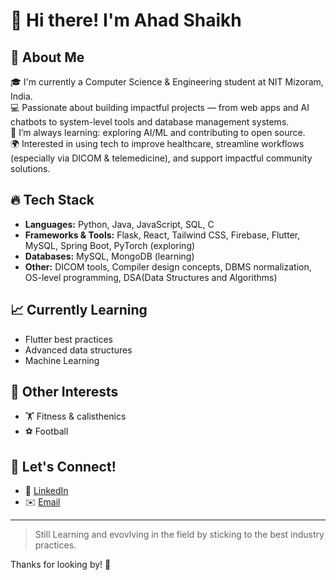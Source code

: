# 👋 Hi there! I'm Ahad Shaikh

## 🚀 About Me

🎓 I'm currently a Computer Science & Engineering student at NIT Mizoram, India.  
💻 Passionate about building impactful projects — from web apps and AI chatbots to system-level tools and database management systems.  
🌱 I’m always learning: exploring AI/ML and contributing to open source.  
🌍 Interested in using tech to improve healthcare, streamline workflows (especially via DICOM & telemedicine), and support impactful community solutions.  

## 🔥 Tech Stack

- **Languages:** Python, Java, JavaScript, SQL, C
- **Frameworks & Tools:** Flask, React, Tailwind CSS, Firebase, Flutter, MySQL, Spring Boot, PyTorch (exploring)
- **Databases:** MySQL, MongoDB (learning)
- **Other:** DICOM tools, Compiler design concepts, DBMS normalization, OS-level programming, DSA(Data Structures and Algorithms)

## 📈 Currently Learning

- Flutter best practices
- Advanced data structures
- Machine Learning

## 🌟 Other Interests

- 🏋️ Fitness & calisthenics
- ⚽ Football

## 🤝 Let's Connect!

- 💼 [LinkedIn](https://www.linkedin.com/in/ahad-shaikh-8b350025a/) 
- ✉️ [Email](coderahad@gmail.com)

---

> Still Learning and evovlving in the field by sticking to the best industry practices.

Thanks for looking by! 🌟
